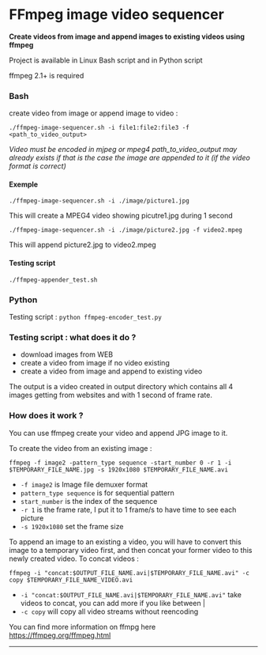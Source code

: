 # FFmpeg image video sequencer

<b>Create videos from image and append images to existing videos using ffmpeg</b>

Project is available in Linux Bash script and in Python script

ffmpeg 2.1+ is required

<h3>Bash</h3>

create video from image or append image to video : 

`./ffmpeg-image-sequencer.sh -i file1:file2:file3 -f <path_to_video_output>`

<i>Video must be encoded in mjpeg or mpeg4</i>
<i>path_to_video_output may already exists if that is the case the image are appended to it (if the video format is correct)</i>

<h4>Exemple</h4>  

``./ffmpeg-image-sequencer.sh -i ./image/picture1.jpg``

This will create a MPEG4 video showing picutre1.jpg during 1 second


``./ffmpeg-image-sequencer.sh -i ./image/picture2.jpg -f video2.mpeg``

This will append picture2.jpg to video2.mpeg

<h4>Testing script</h4>  

`./ffmpeg-appender_test.sh`

<h3>Python</h3>

Testing script : `python ffmpeg-encoder_test.py`

<h3>Testing script : what does it do ?</h3>

* download images from WEB
* create a video from image if no video existing
* create a video from image and append to existing video

The output is a video created in output directory which contains all 4 images getting from websites and with 1 second of frame rate.

<h3>How does it work ?</h3>

You can use ffmpeg create your video and append JPG image to it. 

To create the video from an existing image :

```
ffmpeg -f image2 -pattern_type sequence -start_number 0 -r 1 -i $TEMPORARY_FILE_NAME.jpg -s 1920x1080 $TEMPORARY_FILE_NAME.avi
```

* `-f image2` is Image file demuxer format
* `pattern_type sequence` is for sequential pattern
* `start_number` is the index of the sequence
* `-r 1` is the frame rate, I put it to 1 frame/s to have time to see each picture
* `-s 1920x1080` set the frame size

To append an image to an existing a video, you will have to convert this image to a temporary video first, and then concat your former video to this newly created video. To concat videos :

```
ffmpeg -i "concat:$OUTPUT_FILE_NAME.avi|$TEMPORARY_FILE_NAME.avi" -c copy $TEMPORARY_FILE_NAME_VIDEO.avi
```

* `-i "concat:$OUTPUT_FILE_NAME.avi|$TEMPORARY_FILE_NAME.avi"` take videos to concat, you can add more if you like between |
* `-c copy` will copy all video streams without reencoding 

You can find more information on ffmpg here https://ffmpeg.org/ffmpeg.html

<hr/>